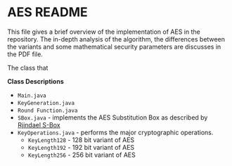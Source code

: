 # AES README
This file gives a brief overview of the implementation of AES in the repository. The in-depth analysis of the algorithm,
the differences between the variants and some mathematical security parameters are discusses in the PDF file. 

The class that 





**Class Descriptions**
* `Main.java`
* `KeyGeneration.java`
* `Round Function.java`
* `SBox.java` - implements the AES Substitution Box as described by [Rjindael S-Box](https://en.wikipedia.org/wiki/Rijndael_S-box)
* `KeyOperations.java` - performs the major cryptographic operations.
    * `KeyLength128` - 128 bit variant of AES
    * `KeyLength192` - 192 bit variant of AES
    * `KeyLength256` - 256 bit variant of AES